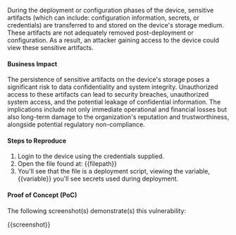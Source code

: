 During the deployment or configuration phases of the device, sensitive artifacts (which can include: configuration information, secrets, or credentials) are transferred to and stored on the device's storage medium. These artifacts are not adequately removed post-deployment or configuration. As a result, an attacker gaining access to the device could view these sensitive artifacts.

#### Business Impact

The persistence of sensitive artifacts on the device's storage poses a significant risk to data confidentiality and system integrity. Unauthorized access to these artifacts can lead to security breaches, unauthorized system access, and the potential leakage of confidential information. The implications include not only immediate operational and financial losses but also long-term damage to the organization's reputation and trustworthiness, alongside potential regulatory non-compliance.

#### Steps to Reproduce

1. Login to the device using the credentials supplied.
2. Open the file found at: {{filepath}}
3. You'll see that the file is a deployment script, viewing the variable, {{variable}} you'll see secrets used during deployment.

#### Proof of Concept (PoC)

The following screenshot(s) demonstrate(s) this vulnerability:

{{screenshot}}
